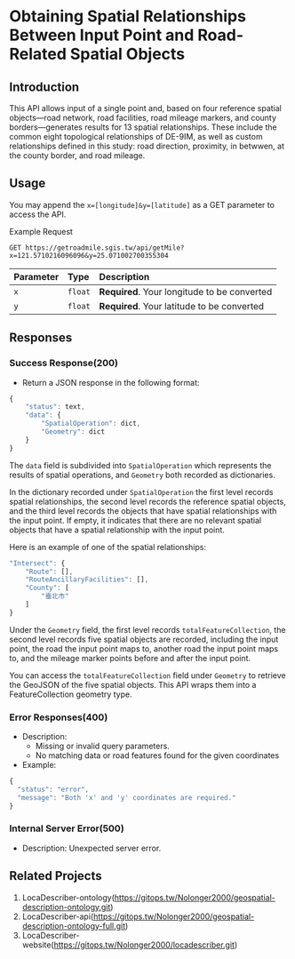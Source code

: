 # Obtaining Spatial Relationships Between Input Point and Road-Related Spatial Objects

## Introduction

This API allows input of a single point and, based on four reference spatial objects—road network, road facilities, road mileage markers, and county borders—generates results for 13 spatial relationships. These include the common eight topological relationships of DE-9IM, as well as custom relationships defined in this study: road direction, proximity, in betwwen, at the county border, and road mileage.

## Usage

You may append the `x=[longitude]&y=[latitude]` as a GET parameter to access the API. 

Example Request

```http
GET https://getroadmile.sgis.tw/api/getMile?x=121.5710216096096&y=25.071002700355304
```

| Parameter | Type | Description |
| :--- | :--- | :--- |
| `x` | `float` | **Required**. Your longitude to be converted |
| `y` | `float` | **Required**. Your latitude to be converted |

## Responses

### Success Response(200)
* Return a JSON response in the following format:

```javascript
{
    "status": text,
    "data": {
        "SpatialOperation": dict,
        "Geometry": dict
    }
}
```

The `data` field is subdivided into `SpatialOperation` which represents the results of spatial operations, and `Geometry` both recorded as dictionaries.

In the dictionary recorded under `SpatialOperation` the first level records spatial relationships, the second level records the reference spatial objects, and the third level records the objects that have spatial relationships with the input point. If empty, it indicates that there are no relevant spatial objects that have a spatial relationship with the input point.

Here is an example of one of the spatial relationships:

```javascript
"Intersect": {
    "Route": [],
    "RouteAncillaryFacilities": [],
    "County": [
        "臺北市"
    ]
}
```

Under the `Geometry` field, the first level records `totalFeatureCollection`, the second level records five spatial objects are recorded, including the input point, the road the input point maps to, another road the input point maps to, and the mileage marker points before and after the input point.

You can access the `totalFeatureCollection` field under `Geometry` to retrieve the GeoJSON of the five spatial objects. This API wraps them into a FeatureCollection geometry type.

### Error Responses(400)
* Description: 
    - Missing or invalid query parameters.
    - No matching data or road features found for the given coordinates
* Example:

```javascript
{
  "status": "error",
  "message": "Both 'x' and 'y' coordinates are required."
}
```

### Internal Server Error(500)
* Description: Unexpected server error.

## Related Projects
1. LocaDescriber-ontology(https://gitops.tw/Nolonger2000/geospatial-description-ontology.git)
2. LocaDescriber-api(https://gitops.tw/Nolonger2000/geospatial-description-ontology-full.git)
3. LocaDescriber-website(https://gitops.tw/Nolonger2000/locadescriber.git)